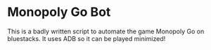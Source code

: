 # Monopoly Go Bot

This is a badly written script to automate the game Monopoly Go on bluestacks. It uses ADB so it can be played minimized!
